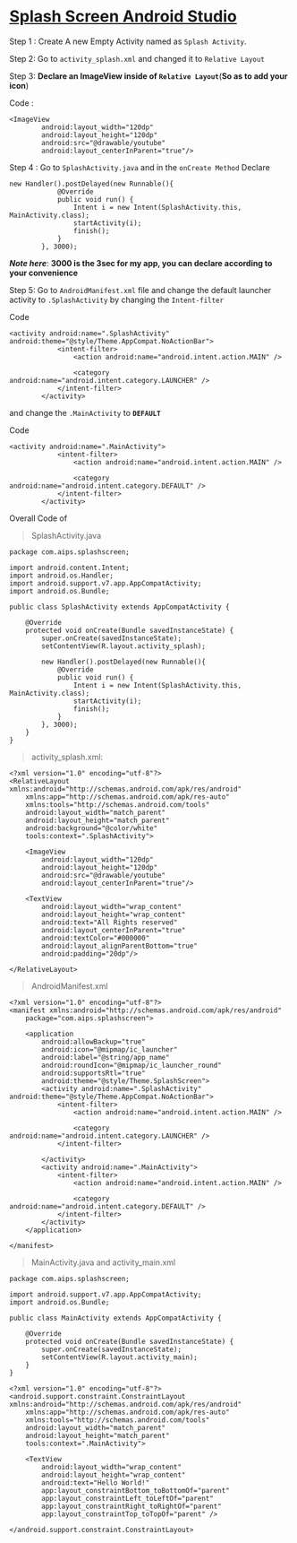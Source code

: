 # [Splash Screen Android Studio](https://youtu.be/CMSYrSwZZPg "SPLASH SCREEN ANDROID")

Step 1 : Create A new Empty Activity named as `Splash Activity`.

Step 2: Go to `activity_splash.xml` and changed it to `Relative Layout`

Step 3: **Declare an ImageView inside of `Relative Layout`**(**So as to add your icon**)

Code :
```
<ImageView
        android:layout_width="120dp"
        android:layout_height="120dp"
        android:src="@drawable/youtube"
        android:layout_centerInParent="true"/>
```

Step 4 : Go to `SplashActivity.java` and in the  `onCreate Method` Declare
```
new Handler().postDelayed(new Runnable(){
            @Override
            public void run() {
                Intent i = new Intent(SplashActivity.this, MainActivity.class);
                startActivity(i);
                finish();
            }
        }, 3000);
```

***Note here***: **3000 is the 3sec for my app, you can declare according to your convenience**

Step 5: Go to `AndroidManifest.xml` file and change the default launcher activity to `.SplashActivity` by changing the `Intent-filter`

Code
```
<activity android:name=".SplashActivity" android:theme="@style/Theme.AppCompat.NoActionBar">
            <intent-filter>
                <action android:name="android.intent.action.MAIN" />

                <category android:name="android.intent.category.LAUNCHER" />
            </intent-filter>
        </activity>
```
and change the `.MainActivity` to **`DEFAULT`**

Code

```
<activity android:name=".MainActivity">
            <intent-filter>
                <action android:name="android.intent.action.MAIN" />

                <category android:name="android.intent.category.DEFAULT" />
            </intent-filter>
        </activity>
```

Overall Code of

>SplashActivity.java
```
package com.aips.splashscreen;

import android.content.Intent;
import android.os.Handler;
import android.support.v7.app.AppCompatActivity;
import android.os.Bundle;

public class SplashActivity extends AppCompatActivity {

    @Override
    protected void onCreate(Bundle savedInstanceState) {
        super.onCreate(savedInstanceState);
        setContentView(R.layout.activity_splash);

        new Handler().postDelayed(new Runnable(){
            @Override
            public void run() {
                Intent i = new Intent(SplashActivity.this, MainActivity.class);
                startActivity(i);
                finish();
            }
        }, 3000);
    }
}
```
>activity_splash.xml:
```
<?xml version="1.0" encoding="utf-8"?>
<RelativeLayout xmlns:android="http://schemas.android.com/apk/res/android"
    xmlns:app="http://schemas.android.com/apk/res-auto"
    xmlns:tools="http://schemas.android.com/tools"
    android:layout_width="match_parent"
    android:layout_height="match_parent"
    android:background="@color/white"
    tools:context=".SplashActivity">

    <ImageView
        android:layout_width="120dp"
        android:layout_height="120dp"
        android:src="@drawable/youtube"
        android:layout_centerInParent="true"/>

    <TextView
        android:layout_width="wrap_content"
        android:layout_height="wrap_content"
        android:text="All Rights reserved"
        android:layout_centerInParent="true"
        android:textColor="#000000"
        android:layout_alignParentBottom="true"
        android:padding="20dp"/>

</RelativeLayout>
```


>AndroidManifest.xml
```
<?xml version="1.0" encoding="utf-8"?>
<manifest xmlns:android="http://schemas.android.com/apk/res/android"
    package="com.aips.splashscreen">

    <application
        android:allowBackup="true"
        android:icon="@mipmap/ic_launcher"
        android:label="@string/app_name"
        android:roundIcon="@mipmap/ic_launcher_round"
        android:supportsRtl="true"
        android:theme="@style/Theme.SplashScreen">
        <activity android:name=".SplashActivity" android:theme="@style/Theme.AppCompat.NoActionBar">
            <intent-filter>
                <action android:name="android.intent.action.MAIN" />

                <category android:name="android.intent.category.LAUNCHER" />
            </intent-filter>

        </activity>
        <activity android:name=".MainActivity">
            <intent-filter>
                <action android:name="android.intent.action.MAIN" />

                <category android:name="android.intent.category.DEFAULT" />
            </intent-filter>
        </activity>
    </application>

</manifest>
```

>MainActivity.java and activity_main.xml
```
package com.aips.splashscreen;

import android.support.v7.app.AppCompatActivity;
import android.os.Bundle;

public class MainActivity extends AppCompatActivity {

    @Override
    protected void onCreate(Bundle savedInstanceState) {
        super.onCreate(savedInstanceState);
        setContentView(R.layout.activity_main);
    }
}
```

```
<?xml version="1.0" encoding="utf-8"?>
<android.support.constraint.ConstraintLayout xmlns:android="http://schemas.android.com/apk/res/android"
    xmlns:app="http://schemas.android.com/apk/res-auto"
    xmlns:tools="http://schemas.android.com/tools"
    android:layout_width="match_parent"
    android:layout_height="match_parent"
    tools:context=".MainActivity">

    <TextView
        android:layout_width="wrap_content"
        android:layout_height="wrap_content"
        android:text="Hello World!"
        app:layout_constraintBottom_toBottomOf="parent"
        app:layout_constraintLeft_toLeftOf="parent"
        app:layout_constraintRight_toRightOf="parent"
        app:layout_constraintTop_toTopOf="parent" />

</android.support.constraint.ConstraintLayout>
```
